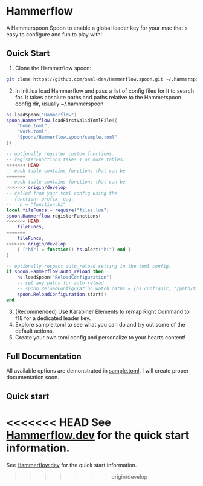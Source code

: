 # Hammerflow
A Hammerspoon Spoon to enable a global leader key for your mac that's easy to configure and fun to play with!

## Quick Start

1. Clone the Hammerflow spoon:
```bash
git clone https://github.com/saml-dev/Hammerflow.spoon.git ~/.hammerspoon/Spoons/Hammerflow.spoon
```
2. In init.lua load Hammerflow and pass a list of config files for it to search for. It takes absolute paths and paths relative to the Hammerspoon config dir, usually ~/.hammerspoon
```lua
hs.loadSpoon("Hammerflow")
spoon.Hammerflow.loadFirstValidTomlFile({
    "home.toml",
    "work.toml",
    "Spoons/Hammerflow.spoon/sample.toml"
})

-- optionally register custom functions.
-- registerFunctions takes 1 or more tables.
<<<<<<< HEAD
-- each table contains functions that can be
=======
-- each table contains functions that can be 
>>>>>>> origin/develop
-- called from your toml config using the
-- function: prefix, e.g.
--   h = "function:hi"
local fileFuncs = require("files.lua")
spoon.Hammerflow.registerFunctions(
<<<<<<< HEAD
    fileFuncs,
=======
    fileFuncs, 
>>>>>>> origin/develop
    { ["hi"] = function() hs.alert("hi") end }
)

-- optionally respect auto_reload setting in the toml config.
if spoon.Hammerflow.auto_reload then
    hs.loadSpoon("ReloadConfiguration")
    -- set any paths for auto reload
    -- spoon.ReloadConfiguration.watch_paths = {hs.configDir, "/path/to/my/configs/"}
    spoon.ReloadConfiguration:start()
end
```
3. (Recommended) Use Karabiner Elements to remap Right Command to f18 for a dedicated leader key.
4. Explore sample.toml to see what you can do and try out some of the default actions.
5. Create your own toml config and personalize to your hearts content!

## Full Documentation
All available options are demonstrated in [sample.toml](./sample.toml). I will create proper documentation soon.

## Quick start
<<<<<<< HEAD
See [Hammerflow.dev](https://hammerflow.dev) for the quick start information.
=======
See [Hammerflow.dev](https://hammerflow.dev) for the quick start information.
>>>>>>> origin/develop

